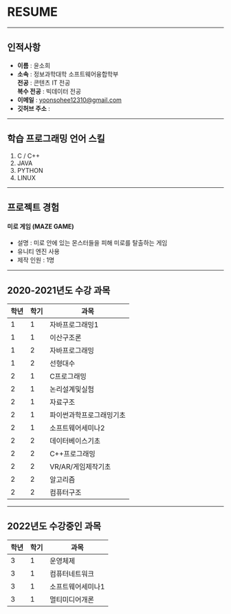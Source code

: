 # RESUME
---
## 인적사항

* **이름** : 윤소희
* **소속** : 정보과학대학 소프트웨어융합학부  
  **전공** : 콘텐츠 IT 전공  
  **복수 전공** : 빅데이터 전공 
* **이메일** : yoonsohee12310@gmail.com
* **깃허브 주소** : 

-------------------
## 학습 프로그래밍 언어 스킬  
1. C / C++
2. JAVA
3. PYTHON
4. LINUX

-------------------
## 프로젝트 경험

#### 미로 게임 (MAZE GAME)
  * 설명 : 미로 안에 있는 몬스터들을 피해 미로를 탈출하는 게임
  * 유니티 엔진 사용
  * 제작 인원 : 1명


  
-------------------
## 2020-2021년도 수강 과목 

|학년|학기|과목| 
|---|---|---|
|1|1|자바프로그래밍1| 
|1|1|이산구조론|
|1|2|자바프로그래밍|
|1|2|선형대수|
|2|1|C프로그래밍| 
|2|1|논리설계및실험|
|2|1|자료구조|
|2|1|파이썬과학프로그래밍기초|
|2|1|소프트웨어세미나2|
|2|2|데이터베이스기초|
|2|2|C++프로그래밍|
|2|2|VR/AR/게임제작기초|
|2|2|알고리즘|
|2|2|컴퓨터구조|

-------------------

## 2022년도 수강중인 과목
|학년|학기|과목|
|---|---|---|
|3|1|운영체제|
|3|1|컴퓨터네트워크|
|3|1|소프트웨어세미나1|
|3|1|멀티미디어개론|


